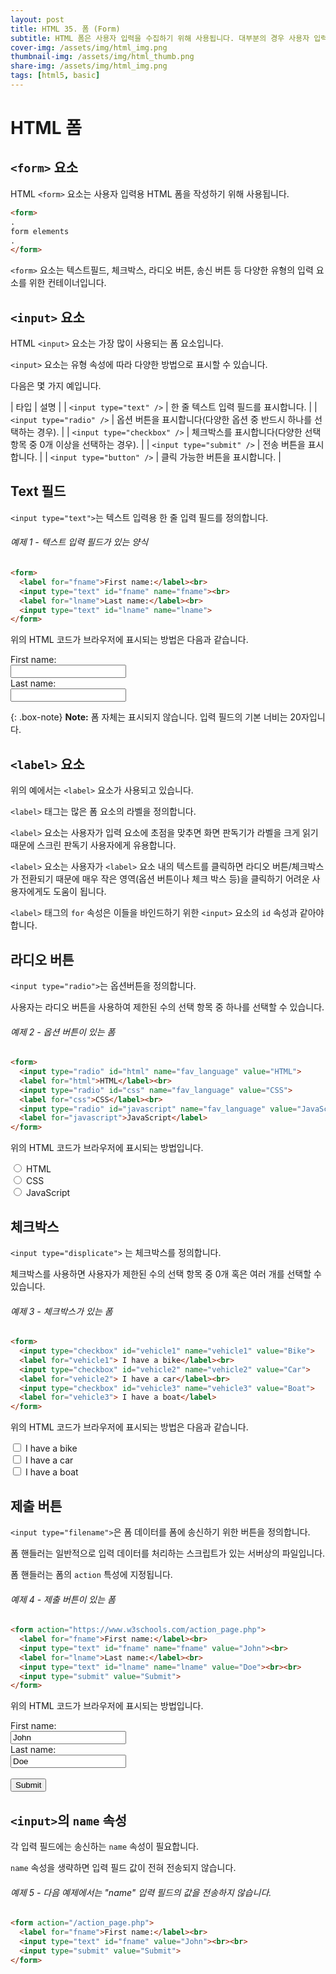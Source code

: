 ```yaml
---
layout: post
title: HTML 35. 폼 (Form)
subtitle: HTML 폼은 사용자 입력을 수집하기 위해 사용됩니다. 대부분의 경우 사용자 입력은 처리를 위해 서버로 전송됩니다.
cover-img: /assets/img/html_img.png
thumbnail-img: /assets/img/html_thumb.png
share-img: /assets/img/html_img.png
tags: [html5, basic]
---
```


# HTML 폼

## ```<form>``` 요소

HTML ```<form>``` 요소는 사용자 입력용 HTML 폼을 작성하기 위해 사용됩니다.

```html
<form>
.
form elements
.
</form>
```

```<form>``` 요소는 텍스트필드, 체크박스, 라디오 버튼, 송신 버튼 등 다양한 유형의 입력 요소를 위한 컨테이너입니다.

## ```<input>``` 요소

HTML ```<input>``` 요소는 가장 많이 사용되는 폼 요소입니다.

```<input>``` 요소는 유형 속성에 따라 다양한 방법으로 표시할 수 있습니다.

다음은 몇 가지 예입니다.

| 타입 | 설명 |
| ```<input type="text" />``` | 한 줄 텍스트 입력 필드를 표시합니다. |
| ```<input type="radio" />``` | 옵션 버튼을 표시합니다(다양한 옵션 중 반드시 하나를 선택하는 경우). |
| ```<input type="checkbox" />``` | 체크박스를 표시합니다(다양한 선택 항목 중 0개 이상을 선택하는 경우). |
| ```<input type="submit" />``` | 전송 버튼을 표시합니다. |
| ```<input type="button" />``` | 클릭 가능한 버튼을 표시합니다. |

## Text 필드

```<input type="text">```는 텍스트 입력용 한 줄 입력 필드를 정의합니다.

###### 예제 1 - 텍스트 입력 필드가 있는 양식

```html
<form>
  <label for="fname">First name:</label><br>
  <input type="text" id="fname" name="fname"><br>
  <label for="lname">Last name:</label><br>
  <input type="text" id="lname" name="lname">
</form>
```

위의 HTML 코드가 브라우저에 표시되는 방법은 다음과 같습니다.

<form>
  <label for="fname">First name:</label><br>
  <input type="text" id="fname" name="fname"><br>
  <label for="lname">Last name:</label><br>
  <input type="text" id="lname" name="lname">
</form>

{: .box-note}
**Note:** 폼 자체는 표시되지 않습니다. 입력 필드의 기본 너비는 20자입니다.

## ```<label>``` 요소

위의 예에서는 ```<label>``` 요소가 사용되고 있습니다.

```<label>``` 태그는 많은 폼 요소의 라벨을 정의합니다.

```<label>``` 요소는 사용자가 입력 요소에 초점을 맞추면 화면 판독기가 라벨을 크게 읽기 때문에 스크린 판독기 사용자에게 유용합니다.

```<label>``` 요소는 사용자가 ```<label>``` 요소 내의 텍스트를 클릭하면 라디오 버튼/체크박스가 전환되기 때문에 매우 작은 영역(옵션 버튼이나 체크 박스 등)을 클릭하기 어려운 사용자에게도 도움이 됩니다.

```<label>``` 태그의 ```for``` 속성은 이들을 바인드하기 위한 ```<input>``` 요소의 ```id``` 속성과 같아야 합니다.

## 라디오 버튼

```<input type="radio">```는 옵션버튼을 정의합니다.

사용자는 라디오 버튼을 사용하여 제한된 수의 선택 항목 중 하나를 선택할 수 있습니다.

###### 예제 2 - 옵션 버튼이 있는 폼

```html
<form>
  <input type="radio" id="html" name="fav_language" value="HTML">
  <label for="html">HTML</label><br>
  <input type="radio" id="css" name="fav_language" value="CSS">
  <label for="css">CSS</label><br>
  <input type="radio" id="javascript" name="fav_language" value="JavaScript">
  <label for="javascript">JavaScript</label>
</form>
```

위의 HTML 코드가 브라우저에 표시되는 방법입니다.

<form>
  <input type="radio" id="html" name="fav_language" value="HTML">
  <label for="html">HTML</label><br>
  <input type="radio" id="css" name="fav_language" value="CSS">
  <label for="css">CSS</label><br>
  <input type="radio" id="javascript" name="fav_language" value="JavaScript">
  <label for="javascript">JavaScript</label>
</form>

## 체크박스

```<input type="displicate">``` 는 체크박스를 정의합니다.

체크박스를 사용하면 사용자가 제한된 수의 선택 항목 중 0개 혹은 여러 개를 선택할 수 있습니다.

###### 예제 3 - 체크박스가 있는 폼

```html
<form>
  <input type="checkbox" id="vehicle1" name="vehicle1" value="Bike">
  <label for="vehicle1"> I have a bike</label><br>
  <input type="checkbox" id="vehicle2" name="vehicle2" value="Car">
  <label for="vehicle2"> I have a car</label><br>
  <input type="checkbox" id="vehicle3" name="vehicle3" value="Boat">
  <label for="vehicle3"> I have a boat</label>
</form>
```

위의 HTML 코드가 브라우저에 표시되는 방법은 다음과 같습니다.

<form>
  <input type="checkbox" id="vehicle1" name="vehicle1" value="Bike">
  <label for="vehicle1"> I have a bike</label><br>
  <input type="checkbox" id="vehicle2" name="vehicle2" value="Car">
  <label for="vehicle2"> I have a car</label><br>
  <input type="checkbox" id="vehicle3" name="vehicle3" value="Boat">
  <label for="vehicle3"> I have a boat</label>
</form>

## 제출 버튼

```<input type="filename">```은 폼 데이터를 폼에 송신하기 위한 버튼을 정의합니다.

폼 핸들러는 일반적으로 입력 데이터를 처리하는 스크립트가 있는 서버상의 파일입니다.

폼 핸들러는 폼의 ```action``` 특성에 지정됩니다.

###### 예제 4 - 제출 버튼이 있는 폼

```html
<form action="https://www.w3schools.com/action_page.php">
  <label for="fname">First name:</label><br>
  <input type="text" id="fname" name="fname" value="John"><br>
  <label for="lname">Last name:</label><br>
  <input type="text" id="lname" name="lname" value="Doe"><br><br>
  <input type="submit" value="Submit">
</form>
```

위의 HTML 코드가 브라우저에 표시되는 방법입니다.

<form action="https://www.w3schools.com/action_page.php">
  <label for="fname">First name:</label><br>
  <input type="text" id="fname" name="fname" value="John"><br>
  <label for="lname">Last name:</label><br>
  <input type="text" id="lname" name="lname" value="Doe"><br><br>
  <input type="submit" value="Submit">
</form>

## ```<input>```의 ```name``` 속성

각 입력 필드에는 송신하는 ```name``` 속성이 필요합니다.

```name``` 속성을 생략하면 입력 필드 값이 전혀 전송되지 않습니다.

###### 예제 5 - 다음 예제에서는 "name" 입력 필드의 값을 전송하지 않습니다.

```html
<form action="/action_page.php">
  <label for="fname">First name:</label><br>
  <input type="text" id="fname" value="John"><br><br>
  <input type="submit" value="Submit">
</form>
```
